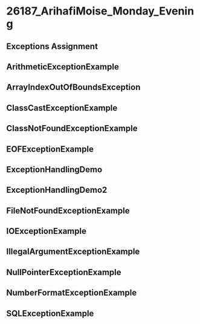 # 26187_ArihafiMoise_Monday_Evening
## Exceptions Assignment

## ArithmeticExceptionExample
## ArrayIndexOutOfBoundsException
## ClassCastExceptionExample
## ClassNotFoundExceptionExample
## EOFExceptionExample
## ExceptionHandlingDemo
## ExceptionHandlingDemo2
## FileNotFoundExceptionExample
## IOExceptionExample
## IllegalArgumentExceptionExample
## NullPointerExceptionExample
## NumberFormatExceptionExample
## SQLExceptionExample


